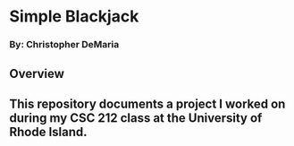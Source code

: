 # Simple Blackjack
### By: Christopher DeMaria

## Overview 
This repository documents a project I worked on during my CSC 212 class at the University of Rhode Island.
- 
